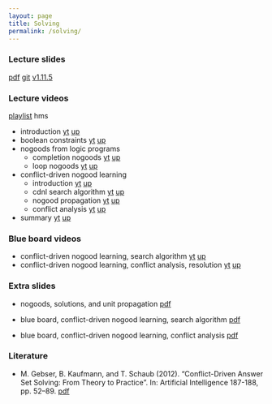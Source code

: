 ```yaml
---
layout: page
title: Solving
permalink: /solving/
---
```


### Lecture slides

  [pdf](https://github.com/potassco-asp-course/course/releases/download/v1.11.5/solving.pdf)
  [git](https://github.com/potassco-asp-course/solving)
  [v1.11.5](https://github.com/potassco-asp-course/course/releases/tag/v1.11.5)

### Lecture videos

  [playlist](https://youtube.com/playlist?list=PL7DBaibuDD9NFCpoQWNCvoSdhPE3kdzmM) hms

  * introduction
	[yt](https://youtu.be/VNPK8ANqsJw)
	[up](https://mediaup.uni-potsdam.de/Play/29702)
  * boolean constraints
	[yt](https://youtu.be/FOEbZ3kf0AM)
	[up](https://mediaup.uni-potsdam.de/Play/29710)
  * nogoods from logic programs
	* completion nogoods
	  [yt](https://youtu.be/wRgJDU1kq0E)
	  [up](https://mediaup.uni-potsdam.de/Play/29752)
	* loop nogoods
	  [yt](https://youtu.be/0eHc0EoKLcA)
	  [up](https://mediaup.uni-potsdam.de/Play/29920)
  * conflict-driven nogood learning
	* introduction
	  [yt](https://youtu.be/mZ3Fcxkuyew)
	  [up](https://mediaup.uni-potsdam.de/Play/30202)
    * cdnl search algorithm
	  [yt](https://youtu.be/N9MSU9wpBr8)
	  [up](https://mediaup.uni-potsdam.de/Play/30261)
    * nogood propagation
	  [yt](https://youtu.be/4Me26WYUPyw)
	  [up](https://mediaup.uni-potsdam.de/Play/30698)
    * conflict analysis
	  [yt]()
	  [up]()
  * summary
	  [yt]()
	  [up]()

### Blue board videos

  * conflict-driven nogood learning, search algorithm
	[yt](https://youtu.be/czfiCJmb8dI)
	[up](https://mediaup.uni-potsdam.de/Play/30609)
  * conflict-driven nogood learning, conflict analysis, resolution
	[yt](https://youtu.be/Fp0Vq5rfo_k)
	[up](https://mediaup.uni-potsdam.de/Play/30615)

### Extra slides

  * nogoods, solutions, and unit propagation
	[pdf](https://github.com/potassco-asp-course/course/releases/download/v1.11.5/nogoods-solutions-propagation.pdf)

  * blue board, conflict-driven nogood learning, search algorithm
	[pdf](https://github.com/potassco-asp-course/course/releases/download/v1.11.5/example-cdnl.pdf)
  * blue board, conflict-driven nogood learning, conflict analysis
	[pdf](https://github.com/potassco-asp-course/course/releases/download/v1.11.5/example-resolution.pdf)

### Literature

  * M. Gebser, B. Kaufmann, and T. Schaub (2012).
	“Conflict-Driven Answer Set Solving: From Theory to Practice”.
	In: Artificial Intelligence 187-188, pp. 52–89.
	[pdf](https://github.com/potassco-asp-course/course/releases/download/v1.11.5/paper.pdf)
